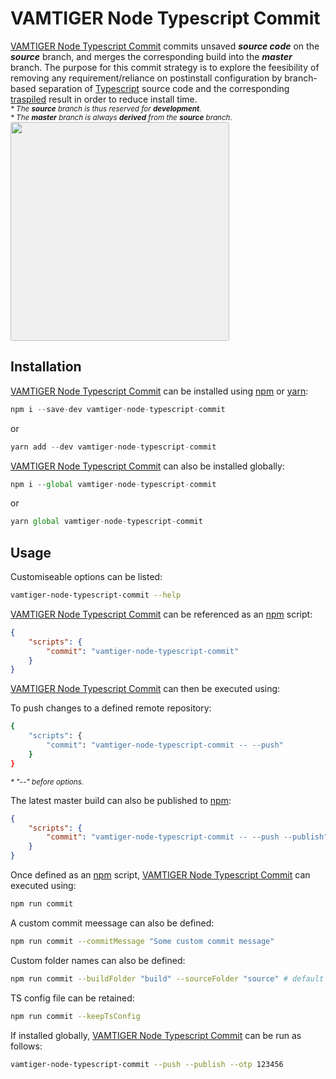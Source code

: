 # VAMTIGER Node Typescript Commit
[VAMTIGER Node Typescript Commit](https://github.com/vamtiger-project/vamtiger-node-typescript-commit) commits unsaved **_source code_** on the **_source_** branch, and merges the corresponding build into the **_master_** branch. The purpose for this commit strategy is to explore the feesibility of removing any requirement/reliance on postinstall configuration by branch-based separation of [Typescript](https://www.typescriptlang.org/) source code and the corresponding [traspiled](https://www.stevefenton.co.uk/2012/11/compiling-vs-transpiling/) result in order to reduce install time.<br>
<sup>_* The **source** branch is thus reserved for **development**._</sup><br>
<sup>_* The **master** branch is always **derived** from the **source** branch._</sup><br>
<img src=https://cdn.rawgit.com/vamtiger-project/vamtiger-node-typescript-commit/HEAD/asset/image/vamtiger-node-typescript-commit.svg style="max-height: 350px; background-color: #f0f0f0; border-radius: 3px" height=350>

## Installation
[VAMTIGER Node Typescript Commit](https://github.com/vamtiger-project/vamtiger-node-typescript-commit) can be installed using [npm](https://www.npmjs.com/) or [yarn](https://yarnpkg.com/lang/en/):
```javascript
npm i --save-dev vamtiger-node-typescript-commit
```
or
```javascript
yarn add --dev vamtiger-node-typescript-commit
```

[VAMTIGER Node Typescript Commit](https://github.com/vamtiger-project/vamtiger-node-typescript-commit) can also be installed globally:
```javascript
npm i --global vamtiger-node-typescript-commit
```
or
```javascript
yarn global vamtiger-node-typescript-commit
```

## Usage
Customiseable options can be listed:
```bash
vamtiger-node-typescript-commit --help
```

[VAMTIGER Node Typescript Commit](https://github.com/vamtiger-project/vamtiger-node-typescript-commit) can be referenced as an [npm](https://www.npmjs.com/) script:
```json
{
    "scripts": {
        "commit": "vamtiger-node-typescript-commit"
    }
}
```

[VAMTIGER Node Typescript Commit](https://github.com/vamtiger-project/vamtiger-node-typescript-commit) can then be executed using:

To push changes to a defined remote repository:
```bash
{
    "scripts": {
        "commit": "vamtiger-node-typescript-commit -- --push"
    }
}
```
<sup>_* "--" before options._</sup><br>

The latest master build can also be published to [npm](https://www.npmjs.com/):
```json
{
    "scripts": {
        "commit": "vamtiger-node-typescript-commit -- --push --publish"
    }
}
```

Once defined as an [npm](https://www.npmjs.com/) script, [VAMTIGER Node Typescript Commit](https://github.com/vamtiger-project/vamtiger-node-typescript-commit) can executed using:
```bash
npm run commit
```

A custom commit meessage can also be defined:
```bash
npm run commit --commitMessage "Some custom commit message"
```

Custom folder names can also be defined:
```bash
npm run commit --buildFolder "build" --sourceFolder "source" # default
```

TS config file can be retained:
```bash
npm run commit --keepTsConfig
```

If installed globally, [VAMTIGER Node Typescript Commit](https://github.com/vamtiger-project/vamtiger-node-typescript-commit) can be run as follows:
```bash
vamtiger-node-typescript-commit --push --publish --otp 123456
```